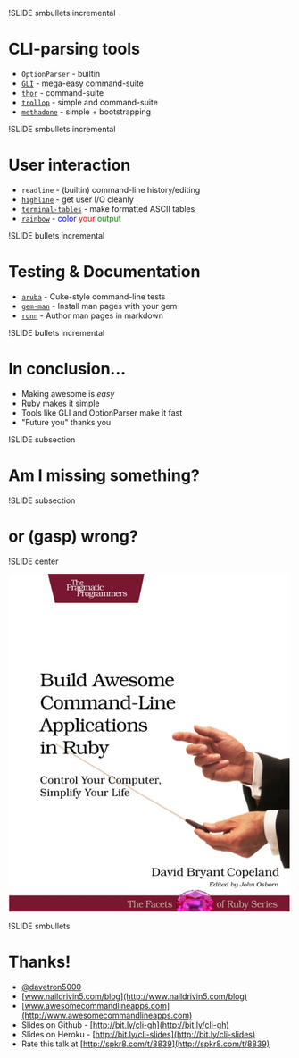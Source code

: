 !SLIDE smbullets incremental
# CLI-parsing tools
* `OptionParser` - builtin
* [`GLI`](http://github.com/davetron5000/gli/) - mega-easy command-suite
* [`thor`](http://github.com/wycats/thor) - command-suite
* [`trollop`](http://trollop.rubyforge.org/) - simple and command-suite
* [`methadone`](http://github.com/davetron5000/methadone/) - simple + bootstrapping

!SLIDE smbullets incremental
# User interaction
* `readline` - (builtin) command-line history/editing
* [`highline`](http://highline.rubyforge.org/) - get user I/O cleanly
* [`terminal-tables`](http://github.com/visionmedia/terminal-table) - make formatted ASCII tables
* [`rainbow`](http://github.com/sickill/rainbow) - <font color="blue">color</font> <font color="red">your</font> <font color="green">output</font>

!SLIDE bullets incremental
# Testing & Documentation
* [`aruba`](https://github.com/aslakhellesoy/aruba) - Cuke-style command-line tests
* [`gem-man`](https://github.com/defunkt/gem-man) - Install man pages with your gem
* [`ronn`](http://rtomayko.github.com/ronn/) - Author man pages in markdown

!SLIDE bullets incremental
# In conclusion...
* Making awesome is *easy*
* Ruby makes it simple
* Tools like GLI and OptionParser make it fast
* "Future you" thanks you

!SLIDE  subsection
# Am I missing something?

!SLIDE  subsection
# or (gasp) wrong?

!SLIDE center

<img src="../intro/book_cover.jpg" />

!SLIDE smbullets
# Thanks!
* [@davetron5000](http://www.twitter.com/davetron5000)
* [www.naildrivin5.com/blog](http://www.naildrivin5.com/blog)
* [www.awesomecommandlineapps.com](http://www.awesomecommandlineapps.com)
* Slides on Github - [http://bit.ly/cli-gh](http://bit.ly/cli-gh)
* Slides on Heroku - [http://bit.ly/cli-slides](http://bit.ly/cli-slides)
* Rate this talk at [http://spkr8.com/t/8839](http://spkr8.com/t/8839)
